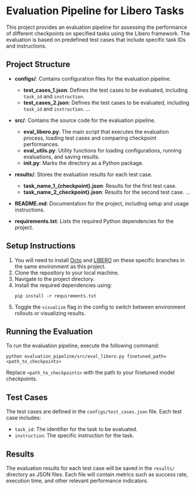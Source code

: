 # Evaluation Pipeline for Libero Tasks

This project provides an evaluation pipeline for assessing the performance of different checkpoints on specified tasks using the Libero framework. The evaluation is based on predefined test cases that include specific task IDs and instructions.

## Project Structure

- **configs/**: Contains configuration files for the evaluation pipeline.
  - **test_cases_1.json**: Defines the test cases to be evaluated, including `task_id` and `instruction`.
  - **test_cases_2.json**: Defines the test cases to be evaluated, including `task_id` and `instruction`.
  ...

- **src/**: Contains the source code for the evaluation pipeline.
  - **eval_libero.py**: The main script that executes the evaluation process, loading test cases and comparing checkpoint performances.
  - **eval_utils.py**: Utility functions for loading configurations, running evaluations, and saving results.
  - **__init__.py**: Marks the directory as a Python package.

- **results/**: Stores the evaluation results for each test case.
  - **task_name_1_{checkpoint}.json**: Results for the first test case.
  - **task_name_2_checkpoint}.json**: Results for the second test case.
  ...

- **README.md**: Documentation for the project, including setup and usage instructions.

- **requirements.txt**: Lists the required Python dependencies for the project.

## Setup Instructions
1. You will need to install [Octo](https://github.com/montrealrobotics/octo/tree/libero_eval) and [LIBERO](https://github.com/montrealrobotics/LIBERO/tree/relabel_project_eval) on these specific branches in the same environment as this project.
2. Clone the repository to your local machine.
3. Navigate to the project directory.
4. Install the required dependencies using:
   ```
   pip install -r requirements.txt
   ```
5. Toggle the `visualize` flag in the config to switch between environment rollouts or visualizing results.

## Running the Evaluation

To run the evaluation pipeline, execute the following command:
```
python evaluation_pipeline/src/eval_libero.py finetuned_path=<path_to_checkpoints>
```
Replace `<path_to_checkpoints>` with the path to your finetuned model checkpoints.

## Test Cases

The test cases are defined in the `configs/test_cases.json` file. Each test case includes:
- `task_id`: The identifier for the task to be evaluated.
- `instruction`: The specific instruction for the task.

## Results

The evaluation results for each test case will be saved in the `results/` directory as JSON files. Each file will contain metrics such as success rate, execution time, and other relevant performance indicators.